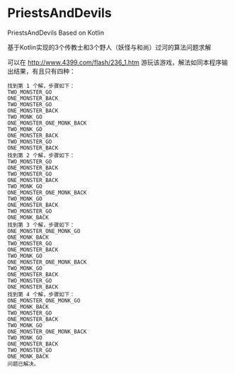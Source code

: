 # PriestsAndDevils
PriestsAndDevils Based on Kotlin

基于Kotlin实现的3个传教士和3个野人（妖怪与和尚）过河的算法问题求解

可以在 http://www.4399.com/flash/236_1.htm 游玩该游戏，解法如同本程序输出结果，有且只有四种：
```
找到第 1 个解，步骤如下：
TWO_MONSTER_GO
ONE_MONSTER_BACK
TWO_MONSTER_GO
ONE_MONSTER_BACK
TWO_MONK_GO
ONE_MONSTER_ONE_MONK_BACK
TWO_MONK_GO
ONE_MONSTER_BACK
TWO_MONSTER_GO
ONE_MONSTER_BACK
找到第 2 个解，步骤如下：
TWO_MONSTER_GO
ONE_MONSTER_BACK
TWO_MONSTER_GO
ONE_MONSTER_BACK
TWO_MONK_GO
ONE_MONSTER_ONE_MONK_BACK
TWO_MONK_GO
ONE_MONSTER_BACK
TWO_MONSTER_GO
ONE_MONK_BACK
找到第 3 个解，步骤如下：
ONE_MONSTER_ONE_MONK_GO
ONE_MONK_BACK
TWO_MONSTER_GO
ONE_MONSTER_BACK
TWO_MONK_GO
ONE_MONSTER_ONE_MONK_BACK
TWO_MONK_GO
ONE_MONSTER_BACK
TWO_MONSTER_GO
ONE_MONSTER_BACK
找到第 4 个解，步骤如下：
ONE_MONSTER_ONE_MONK_GO
ONE_MONK_BACK
TWO_MONSTER_GO
ONE_MONSTER_BACK
TWO_MONK_GO
ONE_MONSTER_ONE_MONK_BACK
TWO_MONK_GO
ONE_MONSTER_BACK
TWO_MONSTER_GO
ONE_MONK_BACK
问题已解决。
```

